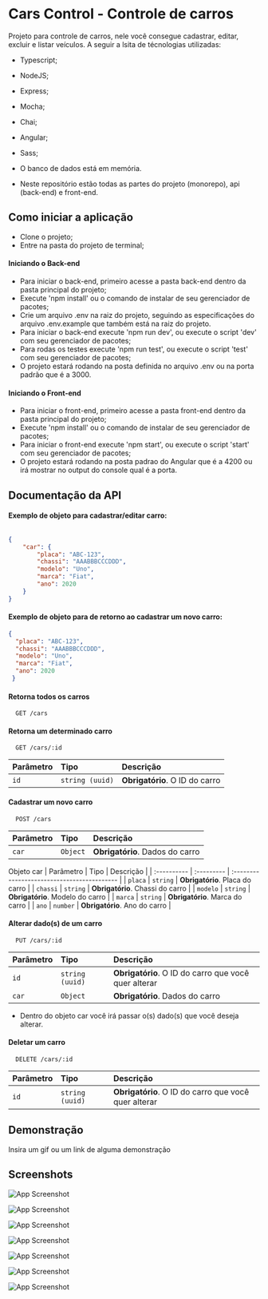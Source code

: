 
# Cars Control - Controle de carros

Projeto para controle de carros, nele você consegue cadastrar, editar, excluir e listar veículos. A seguir a lsita de técnologias utilizadas:

* Typescript;
* NodeJS;
* Express;
* Mocha;
* Chai;
* Angular;
* Sass;
* O banco de dados está em memória.

* Neste repositório estão todas as partes do projeto (monorepo), api (back-end) e front-end.

## Como iniciar a aplicação

* Clone o projeto;
* Entre na pasta do projeto de terminal;

#### Iniciando o Back-end
  * Para iniciar o back-end, primeiro acesse a pasta back-end dentro da pasta principal do projeto;
  * Execute 'npm install' ou o comando de instalar de seu gerenciador de pacotes;
  * Crie um arquivo .env na raiz do projeto, seguindo as especificações do arquivo .env.example que também está na raiz do projeto.
  * Para iniciar o back-end execute 'npm run dev', ou execute o script 'dev' com seu gerenciador de pacotes;
  * Para rodas os testes execute 'npm run test', ou execute o script 'test' com seu gerenciador de pacotes;
  * O projeto estará rodando na posta definida no arquivo .env ou na porta padrão que é a 3000.

#### Iniciando o Front-end
  * Para iniciar o front-end, primeiro acesse a pasta front-end dentro da pasta principal do projeto;
  * Execute 'npm install' ou o comando de instalar de seu gerenciador de pacotes;
  * Para iniciar o front-end execute 'npm start', ou execute o script 'start' com seu gerenciador de pacotes;
  * O projeto estará rodando na posta padrao do Angular que é a 4200 ou irá mostrar no output do console qual é a porta.

## Documentação da API

#### Exemplo de objeto para cadastrar/editar carro:

```json

{
	"car": {
		"placa": "ABC-123",
		"chassi": "AAABBBCCCDDD",
		"modelo": "Uno",
		"marca": "Fiat",
		"ano": 2020
	}
}

```

#### Exemplo de objeto para de retorno ao cadastrar um novo carro:

```json
{
  "placa": "ABC-123",
  "chassi": "AAABBBCCCDDD",
  "modelo": "Uno",
  "marca": "Fiat",
  "ano": 2020
 }
```


#### Retorna todos os carros

```http
  GET /cars
```

#### Retorna um determinado carro

```http
  GET /cars/:id
```

| Parâmetro | Tipo          | Descrição                                      |
| :-------- | :------------ | :--------------------------------------------- |
| `id`      | `string (uuid)` | **Obrigatório**. O ID do carro |


#### Cadastrar um novo carro

```http
  POST /cars
```

| Parâmetro   | Tipo       | Descrição                                   |
| :---------- | :--------- | :------------------------------------------ |
| `car`      | `Object` | **Obrigatório**. Dados do carro |

Objeto car
| Parâmetro   | Tipo       | Descrição                                   |
| :---------- | :--------- | :------------------------------------------ |
| `placa`      | `string` | **Obrigatório**. Placa do carro |
| `chassi`      | `string` | **Obrigatório**. Chassi do carro |
| `modelo`      | `string` | **Obrigatório**. Modelo do carro |
| `marca`      | `string` | **Obrigatório**. Marca do carro |
| `ano`      | `number` | **Obrigatório**. Ano do carro |


#### Alterar dado(s) de um carro

```http
  PUT /cars/:id
```

| Parâmetro | Tipo          | Descrição                                      |
| :-------- | :------------ | :--------------------------------------------- |
| `id`      | `string (uuid)` | **Obrigatório**. O ID do carro que você quer alterar |
| `car`      | `Object` | **Obrigatório**. Dados do carro |

- Dentro do objeto car você irá passar o(s) dado(s) que você deseja alterar.

#### Deletar um carro

```http
  DELETE /cars/:id
```

| Parâmetro   | Tipo       | Descrição                                   |
| :---------- | :--------- | :------------------------------------------ |
| `id`      | `string (uuid)` | **Obrigatório**. O ID do carro que você quer alterar |



## Demonstração

Insira um gif ou um link de alguma demonstração


## Screenshots

![App Screenshot](https://media.discordapp.net/attachments/1044691984260010016/1047183122661388328/image.png?width=1242&height=632)

![App Screenshot](https://media.discordapp.net/attachments/1044691984260010016/1047184310416986162/image.png?width=1440&height=355)

![App Screenshot](https://media.discordapp.net/attachments/1044691984260010016/1047184731256651776/image.png?width=1287&height=632)

![App Screenshot](https://media.discordapp.net/attachments/1044691984260010016/1047185705018867722/Screenshot_20221129_131443.jpg?width=311&height=632)

![App Screenshot](https://media.discordapp.net/attachments/1044691984260010016/1047185975463391282/image.png)

![App Screenshot](https://media.discordapp.net/attachments/1044691984260010016/1047185316706013214/Screenshot_20221129_131548.jpg?width=311&height=632)

![App Screenshot](https://media.discordapp.net/attachments/1044691984260010016/1047185315829391410/Screenshot_20221129_131611.jpg?width=311&height=632)
